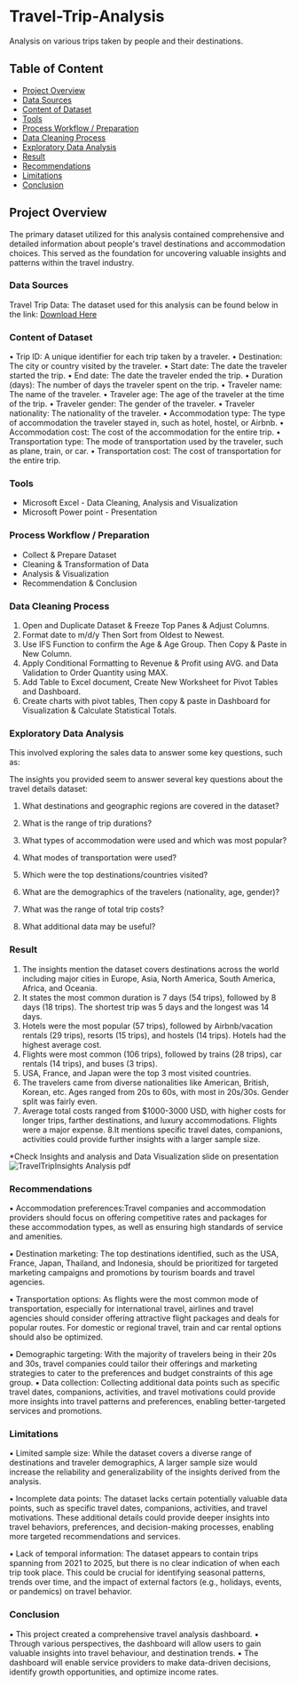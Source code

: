 # Travel-Trip-Analysis
 Analysis on various trips taken by people and their destinations.

## Table of Content

- [ Project Overview](#project-overview)
- [ Data Sources](#data-sources)
- [Content of Dataset](#content-of-dataset)
- [Tools](#tools)
- [Process Workflow / Preparation](Process-Workflow/-Preparation)
- [Data Cleaning Process](#data-cleaning-process)
- [Exploratory Data Analysis](#exploratory-data-analysis)
- [Result](#result)
- [Recommendations](#recommendations)
- [Limitations](#limitations)
- [Conclusion](#conclusion)

## Project Overview

The primary dataset utilized for this analysis contained comprehensive and detailed information about people's travel destinations and accommodation choices. This served as the foundation for uncovering valuable insights and patterns within the travel industry.

### Data Sources

Travel Trip Data: The dataset used for this analysis can be found below in the link:
[Download Here](https://www.kaggle.com/datasets/rkiattisak/traveler-trip-data)

### Content of Dataset

• Trip ID: A unique identifier for each trip taken by a traveler.
• Destination: The city or country visited by the traveler.
• Start date: The date the traveler started the trip.
• End date: The date the traveler ended the trip.
• Duration (days): The number of days the traveler spent on the trip.
• Traveler name: The name of the traveler.
• Traveler age: The age of the traveler at the time of the trip.
• Traveler gender: The gender of the traveler.
• Traveler nationality: The nationality of the traveler.
• Accommodation type: The type of accommodation the traveler stayed in, such as hotel, hostel, or Airbnb.
• Accommodation cost: The cost of the accommodation for the entire trip.
• Transportation type: The mode of transportation used by the traveler, such as plane, train, or car.
• Transportation cost: The cost of transportation for the entire trip.


### Tools

- Microsoft Excel - Data Cleaning, Analysis and Visualization
- Microsoft Power point - Presentation

### Process Workflow / Preparation

- Collect & Prepare Dataset
- Cleaning & Transformation of Data 
- Analysis & Visualization
- Recommendation & Conclusion

### Data Cleaning Process

1. Open and Duplicate Dataset & Freeze Top Panes & Adjust Columns.
2. Format date to m/d/y Then Sort from Oldest to Newest.
3. Use IFS Function to confirm the Age & Age Group. Then Copy & Paste in New Column.
4. Apply Conditional Formatting to Revenue & Profit using AVG. and Data Validation to Order Quantity using MAX.
5. Add Table to Excel document, Create New Worksheet for Pivot Tables and Dashboard.
6. Create charts with pivot tables, Then copy & paste in Dashboard for Visualization & Calculate Statistical Totals.

### Exploratory Data Analysis

This involved exploring the sales data to answer some key questions, such as:

The insights you provided seem to answer several key questions about the travel details dataset:

1. What destinations and geographic regions are covered in the dataset?
  
2. What is the range of trip durations?
   
3. What types of accommodation were used and which was most popular?
  
4. What modes of transportation were used?
  
5. Which were the top destinations/countries visited?
   
6. What are the demographics of the travelers (nationality, age, gender)?
   
7. What was the range of total trip costs?
   
8. What additional data may be useful?


### Result
1. The insights mention the dataset covers destinations across the world including major cities in Europe, Asia, North America, South America, Africa, and Oceania.
2. It states the most common duration is 7 days (54 trips), followed by 8 days (18 trips). The shortest trip was 5 days and the longest was 14 days.
3. Hotels were the most popular (57 trips), followed by Airbnb/vacation rentals (29 trips), resorts (15 trips), and hostels (14 trips). Hotels had the highest average cost.
4. Flights were most common (106 trips), followed by trains (28 trips), car rentals (14 trips), and buses (3 trips).
5. USA, France, and Japan were the top 3 most visited countries.
6. The travelers came from diverse nationalities like American, British, Korean, etc. Ages ranged from 20s to 60s, with most in 20s/30s. Gender split was fairly even.
7. Average total costs ranged from $1000-3000 USD, with higher costs for longer trips, farther destinations, and luxury accommodations. Flights were a major expense.
8.It mentions specific travel dates, companions, activities could provide further insights with a larger sample size.

*Check Insights and analysis and Data Visualization slide on presentation
![TravelTripInsights Analysis pdf](https://github.com/hanifasalihu/Travel-Trip-Analysis/assets/157046638/fd9b84fa-3f2e-45c5-8805-b138bcbd56d4)


### Recommendations

▪ Accommodation preferences:Travel companies and accommodation providers should focus on offering competitive rates and packages for these accommodation types, as well as ensuring high standards of service and amenities.

▪ Destination marketing: The top destinations identified, such as the USA, France, Japan, Thailand, and Indonesia, should be prioritized for targeted marketing campaigns and promotions by tourism boards and travel agencies.
  
▪ Transportation options: As flights were the most common mode of transportation, especially for international travel, airlines and travel agencies should consider offering attractive flight packages and deals for popular routes. For domestic or regional travel, train and car rental options should also be optimized.
   
▪ Demographic targeting: With the majority of travelers being in their 20s and 30s, travel companies could tailor their offerings and marketing strategies to cater to the preferences and budget constraints of this age group.
▪ Data collection: Collecting additional data points such as specific travel dates, companions, activities, and travel motivations could provide more insights into travel patterns and preferences, enabling better-targeted services and promotions.


### Limitations

▪ Limited sample size: While the dataset covers a diverse range of destinations and traveler demographics, A larger sample size would increase the reliability and generalizability of the insights derived from the analysis.

▪ Incomplete data points: The dataset lacks certain potentially valuable data points, such as specific travel dates, companions, activities, and travel motivations. These additional details could provide deeper insights into travel behaviors, preferences, and decision-making processes, enabling more targeted recommendations and services.

▪ Lack of temporal information: The dataset appears to contain trips spanning from 2021 to 2025, but there is no clear indication of when each trip took place. This could be crucial for identifying seasonal patterns, trends over time, and the impact of external factors (e.g., holidays, events, or pandemics) on travel behavior.


### Conclusion

▪ This project created a comprehensive travel analysis dashboard.
▪ Through various perspectives, the dashboard will allow users to gain valuable insights into travel behaviour, and destination trends.
▪ The dashboard will enable service providers to make data-driven decisions, identify growth opportunities, and optimize income rates.
